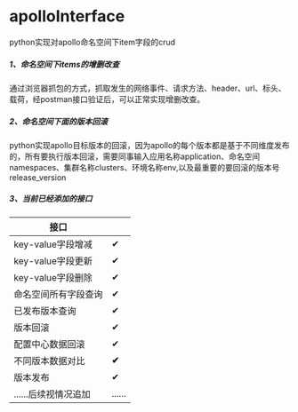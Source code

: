 # apolloInterface
python实现对apollo命名空间下item字段的crud

##### 1、命名空间下items的增删改查

通过浏览器抓包的方式，抓取发生的网络事件、请求方法、header、url、标头、载荷，经postman接口验证后，可以正常实现增删改查。

##### 2、命名空间下面的版本回滚

python实现apollo目标版本的回滚，因为apollo的每个版本都是基于不同维度发布的，所有要执行版本回滚，需要同事输入应用名称application、命名空间namespaces、集群名称clusters、环境名称env,以及最重要的要回滚的版本号release_version

##### 3、当前已经添加的接口

| 接口                 |        |
| -------------------- | ------ |
| key-value字段增减    | ✔      |
| key-value字段更新    | ✔      |
| key-value字段删除    | ✔      |
| 命名空间所有字段查询 | ✔      |
| 已发布版本查询       | ✔      |
| 版本回滚             | ✔      |
| 配置中心数据回滚     | ✔      |
| 不同版本数据对比     | **✔**  |
| 版本发布             | ✔      |
| ......后续视情况追加 | ...... |

